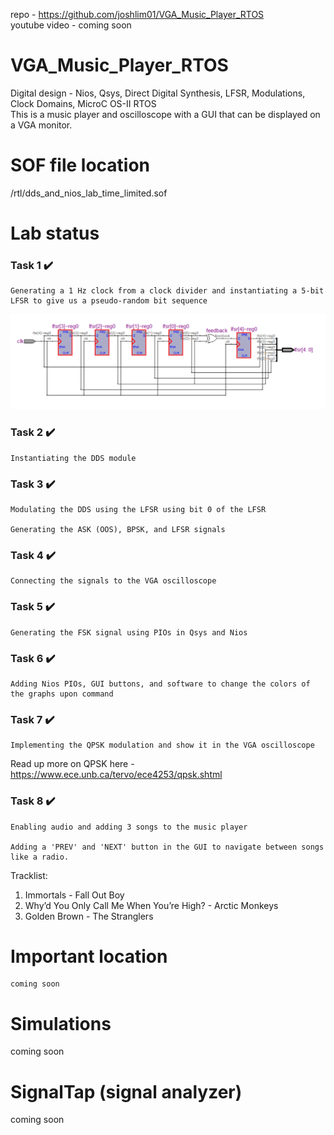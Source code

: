 repo - https://github.com/joshlim01/VGA_Music_Player_RTOS \
youtube video - coming soon

# VGA_Music_Player_RTOS
Digital design - Nios, Qsys, Direct Digital Synthesis, LFSR, Modulations, Clock Domains, MicroC OS-II RTOS\
This is a music player and oscilloscope with a GUI that can be displayed on a VGA monitor.

# SOF file location
/rtl/dds_and_nios_lab_time_limited.sof
# Lab status
### Task 1 ✔️
    Generating a 1 Hz clock from a clock divider and instantiating a 5-bit LFSR to give us a pseudo-random bit sequence

![Diagram of Task 1](https://github.com/joshlim01/VGA_Music_Player_RTOS/blob/main/doc/task_1_diagram.png)

### Task 2 ✔️
    Instantiating the DDS module

### Task 3 ✔️
    Modulating the DDS using the LFSR using bit 0 of the LFSR

    Generating the ASK (OOS), BPSK, and LFSR signals
    
### Task 4 ✔️
    Connecting the signals to the VGA oscilloscope

### Task 5 ✔️
    Generating the FSK signal using PIOs in Qsys and Nios

### Task 6 ✔️
    Adding Nios PIOs, GUI buttons, and software to change the colors of the graphs upon command

### Task 7 ✔️
    Implementing the QPSK modulation and show it in the VGA oscilloscope

Read up more on QPSK here - https://www.ece.unb.ca/tervo/ece4253/qpsk.shtml

### Task 8 ✔️
    Enabling audio and adding 3 songs to the music player

    Adding a 'PREV' and 'NEXT' button in the GUI to navigate between songs like a radio.

Tracklist:
1. Immortals - Fall Out Boy
2. Why’d You Only Call Me When You’re High? - Arctic Monkeys
3. Golden Brown - The Stranglers

# Important location
    coming soon

# Simulations

coming soon

# SignalTap (signal analyzer)

coming soon

